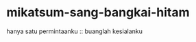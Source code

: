 mikatsum-sang-bangkai-hitam
===========================

hanya satu permintaanku :: buanglah kesialanku